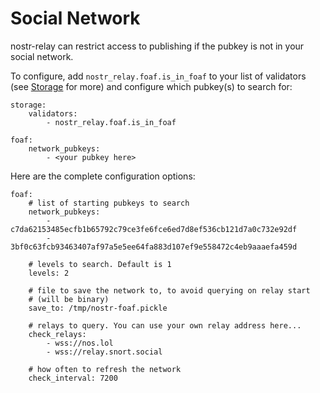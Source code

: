 # Social Network

nostr-relay can restrict access to publishing if the pubkey is not in your social network.

To configure, add `nostr_relay.foaf.is_in_foaf` to your list of validators (see [Storage](storage.md) for more) and configure which pubkey(s) to search for:

```
storage:
    validators:
        - nostr_relay.foaf.is_in_foaf

foaf:
    network_pubkeys: 
        - <your pubkey here>
```

Here are the complete configuration options:

```
foaf:
    # list of starting pubkeys to search
    network_pubkeys:
        - c7da62153485ecfb1b65792c79ce3fe6fce6ed7d8ef536cb121d7a0c732e92df
        - 3bf0c63fcb93463407af97a5e5ee64fa883d107ef9e558472c4eb9aaaefa459d

    # levels to search. Default is 1
    levels: 2

    # file to save the network to, to avoid querying on relay start
    # (will be binary)
    save_to: /tmp/nostr-foaf.pickle

    # relays to query. You can use your own relay address here...
    check_relays:
        - wss://nos.lol
        - wss://relay.snort.social

    # how often to refresh the network
    check_interval: 7200
```
